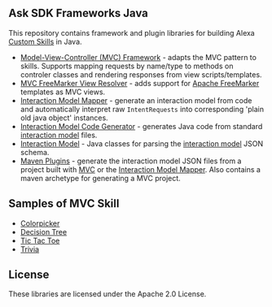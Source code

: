 ## Ask SDK Frameworks Java

This repository contains framework and plugin libraries for building Alexa [Custom Skills](https://developer.amazon.com/docs/custom-skills/understanding-custom-skills.html) in Java.

* [Model-View-Controller (MVC) Framework](https://github.com/alexa-labs/ask-sdk-frameworks-java/tree/master/ask-sdk-mvc) - adapts the MVC pattern to skills. Supports mapping requests by name/type to methods on controler classes and rendering responses from view scripts/templates.
* [MVC FreeMarker View Resolver](https://github.com/alexa-labs/ask-sdk-frameworks-java/tree/master/ask-sdk-mvc-freemarker) - adds support for [Apache FreeMarker](https://freemarker.apache.org/) templates as MVC views.
* [Interaction Model Mapper](https://github.com/alexa-labs/ask-sdk-frameworks-java/tree/master/ask-sdk-interaction-model-mapper) - generate an interaction model from code and automatically interpret raw `IntentRequests` into corresponding 'plain old java object' instances.
* [Interaction Model Code Generator](https://github.com/alexa-labs/ask-sdk-frameworks-java/tree/master/ask-sdk-interaction-model-codegen) - generates Java code from standard [interaction model](https://developer.amazon.com/docs/smapi/interaction-model-schema.html) files.
* [Interaction Model](https://github.com/alexa-labs/ask-sdk-frameworks-java/tree/master/ask-sdk-interaction-model) - Java classes for parsing the [interaction model](https://developer.amazon.com/docs/smapi/interaction-model-schema.html) JSON schema.
* [Maven Plugins](https://github.com/alexa-labs/ask-sdk-frameworks-java/tree/master/ask-sdk-maven-plugins) - generate the interaction model JSON files from a project built with [MVC](https://github.com/alexa-labs/ask-sdk-frameworks-java/tree/master/ask-sdk-mvc) or the [Interaction Model Mapper](https://github.com/alexa-labs/ask-sdk-frameworks-java/tree/master/ask-sdk-interaction-model-mapper). Also contains a maven archetype for generating a MVC project.

## Samples of MVC Skill

* [Colorpicker](https://github.com/alexa-labs/ask-sdk-frameworks-java/tree/master/samples/colorpicker)
* [Decision Tree](https://github.com/alexa-labs/ask-sdk-frameworks-java/tree/master/samples/decisiontree)
* [Tic Tac Toe](https://github.com/alexa-labs/ask-sdk-frameworks-java/tree/master/samples/tictactoe)
* [Trivia](https://github.com/alexa-labs/ask-sdk-frameworks-java/tree/master/samples/trivia)

## License

These libraries are licensed under the Apache 2.0 License.
